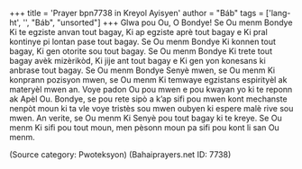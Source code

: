 +++
title = 'Prayer bpn7738 in Kreyol Ayisyen'
author = "Báb"
tags = ['lang-ht', '', "Báb", "unsorted"]
+++
Glwa pou Ou, O Bondye! Se Ou menm Bondye Ki te egziste anvan tout bagay, Ki ap egziste aprè tout bagay e Ki pral kontinye pi lontan pase tout bagay. Se Ou menm Bondye Ki konnen tout bagay, Ki gen otorite sou tout bagay. Se Ou menm Bondye Ki trete tout bagay avèk mizèrikòd, Ki jije ant tout bagay e Ki gen yon konesans ki anbrase tout bagay. Se Ou menm Bondye Senyè mwen, se Ou menm Ki konprann pozisyon mwen, se Ou menm Ki temwaye egzistans espirityèl ak materyèl mwen an. 
Voye padon Ou pou mwen e pou kwayan yo ki te reponn ak Apèl Ou. Bondye, se pou rete sipò a k’ap sifi pou mwen kont mechanste nenpòt moun ki ta vle voye tristès sou mwen oubyen ki espere malè rive sou mwen. An verite, se Ou menm Ki Senyè pou tout bagay ki te kreye. Se Ou menm Ki sifi pou tout moun, men pèsonn moun pa sifi pou kont li san Ou menm.

(Source category: Pwoteksyon)
(Bahaiprayers.net ID: 7738)
